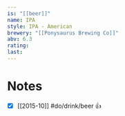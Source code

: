 ```yaml
---
is: "[[beer]]"
name: IPA
style: IPA - American
brewery: "[[Ponysaurus Brewing Co]]"
abv: 6.3
rating: 
last: 
---
```

# Notes
- [x] [[2015-10]] #do/drink/beer 👍

